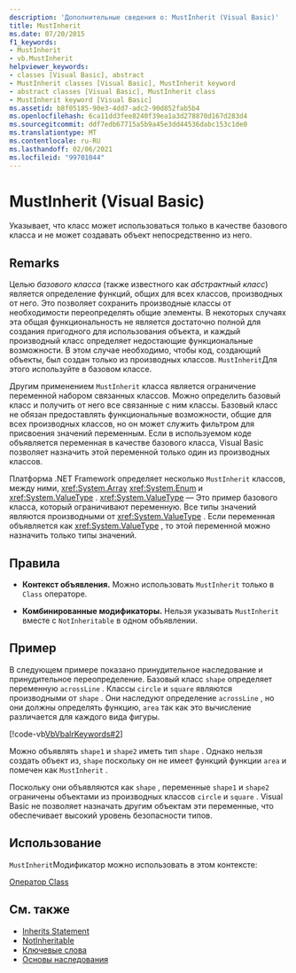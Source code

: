 ```yaml
---
description: 'Дополнительные сведения о: MustInherit (Visual Basic)'
title: MustInherit
ms.date: 07/20/2015
f1_keywords:
- MustInherit
- vb.MustInherit
helpviewer_keywords:
- classes [Visual Basic], abstract
- MustInherit classes [Visual Basic], MustInherit keyword
- abstract classes [Visual Basic], MustInherit class
- MustInherit keyword [Visual Basic]
ms.assetid: b8f05185-90e3-4dd7-adc2-90d852fab5b4
ms.openlocfilehash: 6ca11dd3fee8240f39ea1a3d278870d167d283d4
ms.sourcegitcommit: ddf7edb67715a5b9a45e3dd44536dabc153c1de0
ms.translationtype: MT
ms.contentlocale: ru-RU
ms.lasthandoff: 02/06/2021
ms.locfileid: "99701044"
---
```

# <a name="mustinherit-visual-basic"></a>MustInherit (Visual Basic)

Указывает, что класс может использоваться только в качестве базового класса и не может создавать объект непосредственно из него.  
  
## <a name="remarks"></a>Remarks  

 Целью *базового класса* (также известного как *абстрактный класс*) является определение функций, общих для всех классов, производных от него. Это позволяет сохранить производные классы от необходимости переопределять общие элементы. В некоторых случаях эта общая функциональность не является достаточно полной для создания пригодного для использования объекта, и каждый производный класс определяет недостающие функциональные возможности. В этом случае необходимо, чтобы код, создающий объекты, был создан только из производных классов. `MustInherit`Для этого используйте в базовом классе.  
  
 Другим применением `MustInherit` класса является ограничение переменной набором связанных классов. Можно определить базовый класс и получить от него все связанные с ним классы. Базовый класс не обязан предоставлять функциональные возможности, общие для всех производных классов, но он может служить фильтром для присвоения значений переменным. Если в используемом коде объявляется переменная в качестве базового класса, Visual Basic позволяет назначить этой переменной только один из производных классов.  
  
 Платформа .NET Framework определяет несколько `MustInherit` классов, между ними, <xref:System.Array> <xref:System.Enum> и <xref:System.ValueType> . <xref:System.ValueType> — Это пример базового класса, который ограничивают переменную. Все типы значений являются производными от <xref:System.ValueType> . Если переменная объявляется как <xref:System.ValueType> , то этой переменной можно назначить только типы значений.  
  
## <a name="rules"></a>Правила  
  
- **Контекст объявления.** Можно использовать `MustInherit` только в `Class` операторе.  
  
- **Комбинированные модификаторы.** Нельзя указывать `MustInherit` вместе с `NotInheritable` в одном объявлении.  
  
## <a name="example"></a>Пример  

 В следующем примере показано принудительное наследование и принудительное переопределение. Базовый класс `shape` определяет переменную `acrossLine` . Классы `circle` и `square` являются производными от `shape` . Они наследуют определение `acrossLine` , но они должны определять функцию, `area` так как это вычисление различается для каждого вида фигуры.  
  
 [!code-vb[VbVbalrKeywords#2](~/samples/snippets/visualbasic/VS_Snippets_VBCSharp/VbVbalrKeywords/VB/Class1.vb#2)]  
  
 Можно объявлять `shape1` и `shape2` иметь тип `shape` . Однако нельзя создать объект из, `shape` поскольку он не имеет функций функции `area` и помечен как `MustInherit` .  
  
 Поскольку они объявляются как `shape` , переменные `shape1` и `shape2` ограничены объектами из производных классов `circle` и `square` . Visual Basic не позволяет назначать другим объектам эти переменные, что обеспечивает высокий уровень безопасности типов.  
  
## <a name="usage"></a>Использование  

 `MustInherit`Модификатор можно использовать в этом контексте:  
  
 [Оператор Class](../statements/class-statement.md)  
  
## <a name="see-also"></a>См. также

- [Inherits Statement](../statements/inherits-statement.md)
- [NotInheritable](notinheritable.md)
- [Ключевые слова](../keywords/index.md)
- [Основы наследования](../../programming-guide/language-features/objects-and-classes/inheritance-basics.md)
